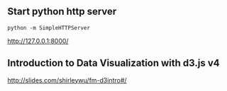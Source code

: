 ## Start python http server

```
python -m SimpleHTTPServer
```

http://127.0.0.1:8000/

## Introduction to Data Visualization with d3.js v4

http://slides.com/shirleywu/fm-d3intro#/
